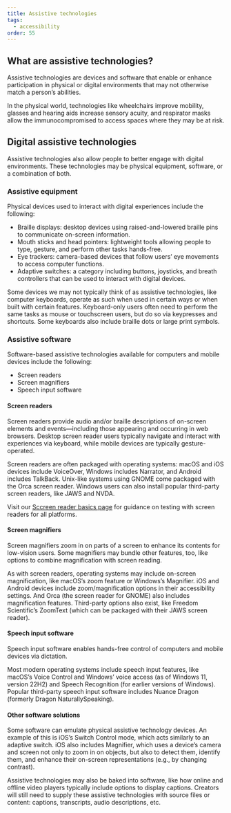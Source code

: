 ```yaml
---
title: Assistive technologies
tags:
  - accessibility
order: 55
---
```


## What are assistive technologies?

Assistive technologies are devices and software that enable or enhance participation in physical or digital environments that may not otherwise match a person’s abilities.

In the physical world, technologies like wheelchairs improve mobility, glasses and hearing aids increase sensory acuity, and respirator masks allow the immunocompromised to access spaces where they may be at risk.

## Digital assistive technologies

Assistive technologies also allow people to better engage with digital environments. These technologies may be physical equipment, software, or a combination of both.

### Assistive equipment

Physical devices used to interact with digital experiences include the following:

- Braille displays: desktop devices using raised-and-lowered braille pins to communicate on-screen information.
- Mouth sticks and head pointers: lightweight tools allowing people to type, gesture, and perform other tasks hands-free.
- Eye trackers: camera-based devices that follow users’ eye movements to access computer functions.
- Adaptive switches: a category including buttons, joysticks, and breath controllers that can be used to interact with digital devices.

Some devices we may not typically think of as assistive technologies, like computer keyboards, operate as such when used in certain ways or when built with certain features. Keyboard-only users often need to perform the same tasks as mouse or touchscreen users, but do so via keypresses and shortcuts. Some keyboards also include braille dots or large print symbols.

### Assistive software

Software-based assistive technologies available for computers and mobile devices include the following:

- Screen readers
- Screen magnifiers
- Speech input software

#### Screen readers

Screen readers provide audio and/or braille descriptions of on-screen elements and events—including those appearing and occurring in web browsers. Desktop screen reader users typically navigate and interact with experiences via keyboard, while mobile devices are typically gesture-operated.

Screen readers are often packaged with operating systems: macOS and iOS devices include VoiceOver, Windows includes Narrator, and Android includes TalkBack. Unix-like systems using GNOME come packaged with the Orca screen reader. Windows users can also install popular third-party screen readers, like JAWS and NVDA.

Visit our [Sccreen reader basics page](/accessibility/screen-readers/) for guidance on testing with screen readers for all platforms.

#### Screen magnifiers

Screen magnifiers zoom in on parts of a screen to enhance its contents for low-vision users. Some magnifiers may bundle other features, too, like options to combine magnification with screen reading.

As with screen readers, operating systems may include on-screen magnification, like macOS’s zoom feature or Windows’s Magnifier. iOS and Android devices include zoom/magnification options in their accessibility settings. And Orca (the screen reader for GNOME) also includes magnification features. Third-party options also exist, like Freedom Scientific’s ZoomText (which can be packaged with their JAWS screen reader).

#### Speech input software

Speech input software enables hands-free control of computers and mobile devices via dictation.

Most modern operating systems include speech input features, like macOS’s Voice Control and Windows’ voice access (as of Windows 11, version 22H2) and Speech Recognition (for earlier versions of Windows). Popular third-party speech input software includes Nuance Dragon (formerly Dragon NaturallySpeaking).

#### Other software solutions

Some software can emulate physical assistive technology devices. An example of this is iOS’s Switch Control mode, which acts similarly to an adaptive switch. iOS also includes Magnifier, which uses a device’s camera and screen not only to zoom in on objects, but also to detect them, identify them, and enhance their on-screen representations (e.g., by changing contrast).

Assistive technologies may also be baked into software, like how online and offline video players typically include options to display captions. Creators will still need to supply these assistive technologies with source files or content: captions, transcripts, audio descriptions, etc.
